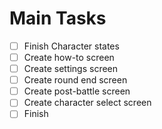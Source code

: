 # Main Tasks
- [ ] Finish Character states
- [ ] Create how-to screen
- [ ] Create settings screen
- [ ] Create round end screen
- [ ] Create post-battle screen
- [ ] Create character select screen
- [ ] Finish 
